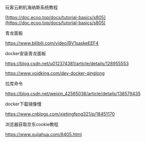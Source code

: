 





玩客云刷机海纳斯系统教程

[https://doc.ecoo.top/docs/tutorial-basics/s805](https://doc.ecoo.top/docs/tutorial-basics/s805)





青龙面板

https://www.bilibili.com/video/BV1saskeEEF4

docker安装青龙面板

https://blog.csdn.net/u012374381/article/details/128955553

https://www.voidking.com/dev-docker-qinglong

拉库命令

https://blog.csdn.net/weixin_42565036/article/details/138579435

docker下载镜像慢

https://www.cnblogs.com/xietingfeng321/p/18451170

浏览器获取京东cookie教程

https://www.xujiahua.com/8405.html